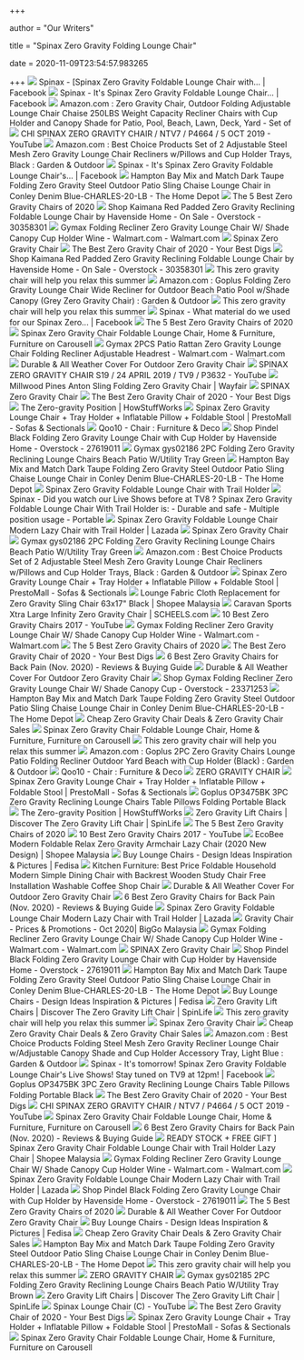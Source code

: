 +++
        
author = "Our Writers"
        
title = "Spinax Zero Gravity Folding Lounge Chair"
        
date = 2020-11-09T23:54:57.983265
        
+++
[ ![](https://lookaside.fbsbx.com/lookaside/crawler/media/?media_id=976431889189980)](https://lookaside.fbsbx.com/lookaside/crawler/media/?media_id=976431889189980) Spinax - [Spinax Zero Gravity Foldable Lounge Chair with... | Facebook
[ ![](https://lookaside.fbsbx.com/lookaside/crawler/media/?media_id=1051492791683889)](https://lookaside.fbsbx.com/lookaside/crawler/media/?media_id=1051492791683889) Spinax - It's Spinax Zero Gravity Foldable Lounge Chair... | Facebook
[ ![](https://images-na.ssl-images-amazon.com/images/I/61St2C8UrLL._SL1000_.jpg)](https://images-na.ssl-images-amazon.com/images/I/61St2C8UrLL._SL1000_.jpg) Amazon.com : Zero Gravity Chair, Outdoor Folding Adjustable Lounge Chair  Chaise 250LBS Weight Capacity Recliner Chairs with Cup Holder and Canopy  Shade for Patio, Pool, Beach, Lawn, Deck, Yard - Set of
[ ![](https://i.ytimg.com/vi/CN0cYnE4jiA/hqdefault.jpg)](https://i.ytimg.com/vi/CN0cYnE4jiA/hqdefault.jpg) CHI SPINAX ZERO GRAVITY CHAIR / NTV7 / P4664 / 5 OCT 2019 - YouTube
[ ![](https://m.media-amazon.com/images/I/61XEou94cLL._AC_UL400_.jpg)](https://m.media-amazon.com/images/I/61XEou94cLL._AC_UL400_.jpg) Amazon.com : Best Choice Products Set of 2 Adjustable Steel Mesh Zero  Gravity Lounge Chair Recliners w/Pillows and Cup Holder Trays, Black :  Garden & Outdoor
[ ![](https://lookaside.fbsbx.com/lookaside/crawler/media/?media_id=1163439337155900)](https://lookaside.fbsbx.com/lookaside/crawler/media/?media_id=1163439337155900) Spinax - It's Spinax Zero Gravity Foldable Lounge Chair's... | Facebook
[ ![](https://images.homedepot-static.com/productImages/0c9c3a16-f853-4631-b1df-1a43fd3b1aea/svn/hampton-bay-outdoor-lounge-chairs-charles-20-lb-64_1000.jpg)](https://images.homedepot-static.com/productImages/0c9c3a16-f853-4631-b1df-1a43fd3b1aea/svn/hampton-bay-outdoor-lounge-chairs-charles-20-lb-64_1000.jpg) Hampton Bay Mix and Match Dark Taupe Folding Zero Gravity Steel Outdoor  Patio Sling Chaise Lounge Chair in Conley Denim Blue-CHARLES-20-LB - The  Home Depot
[ ![](https://www.thespruce.com/thmb/tsELBVlBFP41o84H6gt7Epo4pdM=/800x800/smart/filters:no_upscale()/DidcotRecliningFoldingZeroGravityChairwithCushion-e722eed3ed5c452e9246c28b68a6c98a.jpg)](https://www.thespruce.com/thmb/tsELBVlBFP41o84H6gt7Epo4pdM=/800x800/smart/filters:no_upscale()/DidcotRecliningFoldingZeroGravityChairwithCushion-e722eed3ed5c452e9246c28b68a6c98a.jpg) The 5 Best Zero Gravity Chairs of 2020
[ ![](https://ak1.ostkcdn.com/images/products/30358301/PHI-VILLA-Padded-Zero-Gravity-Lounge-Chair-Patio-Foldable-Adjustable-Reclining-with-Cup-Holder-for-Outdoor-Yard-Porch-Red-N-A-9de97c26-dd88-4d07-b7b0-b44238826a33.jpg?impolicy=medium&imwidth=200)](https://ak1.ostkcdn.com/images/products/30358301/PHI-VILLA-Padded-Zero-Gravity-Lounge-Chair-Patio-Foldable-Adjustable-Reclining-with-Cup-Holder-for-Outdoor-Yard-Porch-Red-N-A-9de97c26-dd88-4d07-b7b0-b44238826a33.jpg?impolicy=medium&imwidth=200) Shop Kaimana Red Padded Zero Gravity Reclining Foldable Lounge Chair by  Havenside Home - On Sale - Overstock - 30358301
[ ![](https://i5.walmartimages.com/asr/7bb4820d-ea3a-49dc-a768-c330d5091c9d_1.f338e415ffddc9e0da7dd29d8567c0e6.jpeg)](https://i5.walmartimages.com/asr/7bb4820d-ea3a-49dc-a768-c330d5091c9d_1.f338e415ffddc9e0da7dd29d8567c0e6.jpeg) Gymax Folding Recliner Zero Gravity Lounge Chair W/ Shade Canopy Cup Holder  Wine - Walmart.com - Walmart.com
[ ![](https://cf.shopee.com.my/file/d6c6fde7e540e50002003d95a87351c0)](https://cf.shopee.com.my/file/d6c6fde7e540e50002003d95a87351c0) Spinax Zero Gravity Chair
[ ![](https://www.yourbestdigs.com/wp-content/uploads/2018/11/timber-ridge.png)](https://www.yourbestdigs.com/wp-content/uploads/2018/11/timber-ridge.png) The Best Zero Gravity Chair of 2020 - Your Best Digs
[ ![](https://ak1.ostkcdn.com/images/products/30358301/PHI-VILLA-Padded-Zero-Gravity-Lounge-Chair-Patio-Foldable-Adjustable-Reclining-with-Cup-Holder-for-Outdoor-Yard-Porch-Red-N-A-76cfdde5-a82e-41e0-8744-ba44b2b4b8a2.jpg)](https://ak1.ostkcdn.com/images/products/30358301/PHI-VILLA-Padded-Zero-Gravity-Lounge-Chair-Patio-Foldable-Adjustable-Reclining-with-Cup-Holder-for-Outdoor-Yard-Porch-Red-N-A-76cfdde5-a82e-41e0-8744-ba44b2b4b8a2.jpg) Shop Kaimana Red Padded Zero Gravity Reclining Foldable Lounge Chair by  Havenside Home - On Sale - Overstock - 30358301
[ ![](https://media2.s-nbcnews.com/i/newscms/2020_19/1567221/51p1faxgdil-5eb45c1d2836b_d11a3430c3b3b7c090988d2a8a86e306.jpg)](https://media2.s-nbcnews.com/i/newscms/2020_19/1567221/51p1faxgdil-5eb45c1d2836b_d11a3430c3b3b7c090988d2a8a86e306.jpg) This zero gravity chair will help you relax this summer
[ ![](https://images-na.ssl-images-amazon.com/images/I/71v1a26URsL._AC_SL1200_.jpg)](https://images-na.ssl-images-amazon.com/images/I/71v1a26URsL._AC_SL1200_.jpg) Amazon.com : Goplus Folding Zero Gravity Lounge Chair Wide Recliner for  Outdoor Beach Patio Pool w/Shade Canopy (Grey Zero Gravity Chair) : Garden  & Outdoor
[ ![](https://media3.s-nbcnews.com/j/newscms/2020_19/1566666/9322bdc6-e15b-418a-9e8c-26ba54ace541-44cfa856c632a2e09c79133a7fe0369b-5eb2fc4984935_fa3c29375aab6b8be44167ae44ccb1dd.focal-560x560.jpeg)](https://media3.s-nbcnews.com/j/newscms/2020_19/1566666/9322bdc6-e15b-418a-9e8c-26ba54ace541-44cfa856c632a2e09c79133a7fe0369b-5eb2fc4984935_fa3c29375aab6b8be44167ae44ccb1dd.focal-560x560.jpeg) This zero gravity chair will help you relax this summer
[ ![](https://lookaside.fbsbx.com/lookaside/crawler/media/?media_id=1046380422195126)](https://lookaside.fbsbx.com/lookaside/crawler/media/?media_id=1046380422195126) Spinax - What material do we used for our Spinax Zero... | Facebook
[ ![](https://www.thespruce.com/thmb/79rpReANldgewPV67MinDOe61NE=/900x0/filters:no_upscale():max_bytes(150000):strip_icc()/OversizedPaddedRecliningZeroGravityChairwithCushion-5b40a027b1324020a54a7f072d932217.jpg)](https://www.thespruce.com/thmb/79rpReANldgewPV67MinDOe61NE=/900x0/filters:no_upscale():max_bytes(150000):strip_icc()/OversizedPaddedRecliningZeroGravityChairwithCushion-5b40a027b1324020a54a7f072d932217.jpg) The 5 Best Zero Gravity Chairs of 2020
[ ![](https://media.karousell.com/media/photos/products/2019/11/30/spinax_zero_gravity_chair_foldable_lounge_chair_1575079825_ea24d103_progressive.jpg)](https://media.karousell.com/media/photos/products/2019/11/30/spinax_zero_gravity_chair_foldable_lounge_chair_1575079825_ea24d103_progressive.jpg) Spinax Zero Gravity Chair Foldable Lounge Chair, Home & Furniture, Furniture  on Carousell
[ ![](https://i5.walmartimages.com/asr/09754e20-cc1f-4517-a282-8b56da866d01.f5929fadaee81f6bb5f3653827aabad1.jpeg)](https://i5.walmartimages.com/asr/09754e20-cc1f-4517-a282-8b56da866d01.f5929fadaee81f6bb5f3653827aabad1.jpeg) Gymax 2PCS Patio Rattan Zero Gravity Lounge Chair Folding Recliner  Adjustable Headrest - Walmart.com - Walmart.com
[ ![](https://origin.coversandall.com/media/catalog/product/cache/0bb48975897252a2476a28798e66dfe5/z/e/zero-gravity-chair_1.jpg)](https://origin.coversandall.com/media/catalog/product/cache/0bb48975897252a2476a28798e66dfe5/z/e/zero-gravity-chair_1.jpg) Durable & All Weather Cover For Outdoor Zero Gravity Chair
[ ![](https://i.ytimg.com/vi/SgI331ttK1g/hqdefault.jpg)](https://i.ytimg.com/vi/SgI331ttK1g/hqdefault.jpg) SPINAX ZERO GRAVITY CHAIR S19 / 24 APRIL 2019 / TV9 / P3632 - YouTube
[ ![](https://secure.img1-fg.wfcdn.com/im/89271639/compr-r85/6078/60782402/anton-sling-folding-zero-gravity-chair.jpg)](https://secure.img1-fg.wfcdn.com/im/89271639/compr-r85/6078/60782402/anton-sling-folding-zero-gravity-chair.jpg) Millwood Pines Anton Sling Folding Zero Gravity Chair | Wayfair
[ ![](https://img.cjwowshop.com.my/media/catalog/product/cache/1/image/50c831569219c8d66ac776dca1c5b1bb/c/j/cj_wow_shop-spinax_zero_gravity_chair-product-images-freegift.jpg)](https://img.cjwowshop.com.my/media/catalog/product/cache/1/image/50c831569219c8d66ac776dca1c5b1bb/c/j/cj_wow_shop-spinax_zero_gravity_chair-product-images-freegift.jpg) SPINAX Zero Gravity Chair
[ ![](https://www.yourbestdigs.com/wp-content/uploads/2018/05/untitled-3.jpg)](https://www.yourbestdigs.com/wp-content/uploads/2018/05/untitled-3.jpg) The Best Zero Gravity Chair of 2020 - Your Best Digs
[ ![](https://cdn.hswstatic.com/gif/zero-gravity-massage-chair-4.jpg)](https://cdn.hswstatic.com/gif/zero-gravity-massage-chair-4.jpg) The Zero-gravity Position | HowStuffWorks
[ ![](https://cdn.prestomall.com/h/9/0/8/0/8/1/55908081_B.jpg)](https://cdn.prestomall.com/h/9/0/8/0/8/1/55908081_B.jpg) Spinax Zero Gravity Lounge Chair + Tray Holder + Inflatable Pillow +  Foldable Stool | PrestoMall - Sofas & Sectionals
[ ![](https://gd.image-gmkt.com/li/336/307/860307336.g_0-w_g.jpg)](https://gd.image-gmkt.com/li/336/307/860307336.g_0-w_g.jpg) Qoo10 - Chair : Furniture & Deco
[ ![](https://ak1.ostkcdn.com/images/products/27619011/Outsunny-Folding-Zero-Gravity-Rocking-Lounge-Chair-with-Cup-Holder-Tray-Black-05265e9d-2fd9-4d3d-a23f-c639c0844e91.jpg)](https://ak1.ostkcdn.com/images/products/27619011/Outsunny-Folding-Zero-Gravity-Rocking-Lounge-Chair-with-Cup-Holder-Tray-Black-05265e9d-2fd9-4d3d-a23f-c639c0844e91.jpg) Shop Pindel Black Folding Zero Gravity Lounge Chair with Cup Holder by  Havenside Home - Overstock - 27619011
[ ![](https://c.shld.net/rpx/i/s/i/mp/10169836/prod_11592202613??hei=64&wid=64&qlt=50)](https://c.shld.net/rpx/i/s/i/mp/10169836/prod_11592202613??hei=64&wid=64&qlt=50) Gymax gys02186 2PC Folding Zero Gravity Reclining Lounge Chairs Beach Patio  W/Utility Tray Green
[ ![](https://images.homedepot-static.com/productImages/7897a676-4889-4cae-b6b8-09da066043f4/svn/lavish-home-outdoor-lounge-chairs-hw0200339-64_600.jpg)](https://images.homedepot-static.com/productImages/7897a676-4889-4cae-b6b8-09da066043f4/svn/lavish-home-outdoor-lounge-chairs-hw0200339-64_600.jpg) Hampton Bay Mix and Match Dark Taupe Folding Zero Gravity Steel Outdoor  Patio Sling Chaise Lounge Chair in Conley Denim Blue-CHARLES-20-LB - The  Home Depot
[ ![](https://voxtera.com.my/image/cache/catalog/PAV_Product/Spinax_Chair/HL-ZGC-4-500x554.jpg)](https://voxtera.com.my/image/cache/catalog/PAV_Product/Spinax_Chair/HL-ZGC-4-500x554.jpg) Spinax Zero Gravity Foldable Lounge Chair with Trail Holder
[ ![](https://lookaside.fbsbx.com/lookaside/crawler/media/?media_id=1033207936845708)](https://lookaside.fbsbx.com/lookaside/crawler/media/?media_id=1033207936845708) Spinax - Did you watch our Live Shows before at TV8 ? Spinax Zero Gravity  Foldable Lounge Chair With Trail Holder is: - Durable and safe - Multiple  position usage - Portable
[ ![](https://my-test-11.slatic.net/p/a79cfefd9eb76170884e46ee8ace360a.jpg_720x720q80.jpg_.webp)](https://my-test-11.slatic.net/p/a79cfefd9eb76170884e46ee8ace360a.jpg_720x720q80.jpg_.webp) Spinax Zero Gravity Foldable Lounge Chair Modern Lazy Chair with Trail  Holder | Lazada
[ ![](https://cf.shopee.com.my/file/b95cfdef76312f64b3c0524c5cf12980)](https://cf.shopee.com.my/file/b95cfdef76312f64b3c0524c5cf12980) Spinax Zero Gravity Chair
[ ![](https://c.shld.net/rpx/i/s/i/mp/10169836/prod_11592203013?hei=333&wid=333&op_sharpen=1)](https://c.shld.net/rpx/i/s/i/mp/10169836/prod_11592203013?hei=333&wid=333&op_sharpen=1) Gymax gys02186 2PC Folding Zero Gravity Reclining Lounge Chairs Beach Patio  W/Utility Tray Green
[ ![](https://images-na.ssl-images-amazon.com/images/I/8119Pi%2Ba1GL._AC_SY450_.jpg)](https://images-na.ssl-images-amazon.com/images/I/8119Pi%2Ba1GL._AC_SY450_.jpg) Amazon.com : Best Choice Products Set of 2 Adjustable Steel Mesh Zero  Gravity Lounge Chair Recliners w/Pillows and Cup Holder Trays, Black :  Garden & Outdoor
[ ![](https://img.cjwowshop.com.my/media/wysiwyg/living/spinax-chair/102592/Spinax_Zero_Gravity_Lounge_Chair-descriptions_02.jpg)](https://img.cjwowshop.com.my/media/wysiwyg/living/spinax-chair/102592/Spinax_Zero_Gravity_Lounge_Chair-descriptions_02.jpg) Spinax Zero Gravity Lounge Chair + Tray Holder + Inflatable Pillow +  Foldable Stool | PrestoMall - Sofas & Sectionals
[ ![](https://cf.shopee.com.my/file/7012bbae294af657400744e8b5561dfa)](https://cf.shopee.com.my/file/7012bbae294af657400744e8b5561dfa) Lounge Fabric Cloth Replacement for Zero Gravity Sling Chair 63x17\" Black  | Shopee Malaysia
[ ![](https://scheels.scene7.com/is/image/Scheels/68921589015?wid=500&hei=500&qlt=50)](https://scheels.scene7.com/is/image/Scheels/68921589015?wid=500&hei=500&qlt=50) Caravan Sports Xtra Large Infinity Zero Gravity Chair | SCHEELS.com
[ ![](https://i.ytimg.com/vi/WmcxYSTtO3c/maxresdefault.jpg)](https://i.ytimg.com/vi/WmcxYSTtO3c/maxresdefault.jpg) 10 Best Zero Gravity Chairs 2017 - YouTube
[ ![](https://i5.walmartimages.com/asr/7b4e55a7-fced-46a1-b28a-2041d87f04d9_1.f2da50878dc608e6e6fff4fbd261c83c.jpeg)](https://i5.walmartimages.com/asr/7b4e55a7-fced-46a1-b28a-2041d87f04d9_1.f2da50878dc608e6e6fff4fbd261c83c.jpeg) Gymax Folding Recliner Zero Gravity Lounge Chair W/ Shade Canopy Cup Holder  Wine - Walmart.com - Walmart.com
[ ![](https://www.thespruce.com/thmb/zHjTL48Yc4WA_reBMl4woj1tMX4=/900x0/filters:no_upscale():max_bytes(150000):strip_icc()/basalt-lafuma-furniture-beach-chairs-lfm3118-8553-64_1000-ea284c3987854c4582321dc074a566fd.jpg)](https://www.thespruce.com/thmb/zHjTL48Yc4WA_reBMl4woj1tMX4=/900x0/filters:no_upscale():max_bytes(150000):strip_icc()/basalt-lafuma-furniture-beach-chairs-lfm3118-8553-64_1000-ea284c3987854c4582321dc074a566fd.jpg) The 5 Best Zero Gravity Chairs of 2020
[ ![](https://www.yourbestdigs.com/wp-content/uploads/2018/05/zeroGchair-lineup-1.jpg)](https://www.yourbestdigs.com/wp-content/uploads/2018/05/zeroGchair-lineup-1.jpg) The Best Zero Gravity Chair of 2020 - Your Best Digs
[ ![](https://wisepick.org/wp-content/uploads/2019/08/LUCKYBERRY-Deluxe-Oversized-Padded-Zero-Gravity-Chair_3-1024x1024-300x300.jpg)](https://wisepick.org/wp-content/uploads/2019/08/LUCKYBERRY-Deluxe-Oversized-Padded-Zero-Gravity-Chair_3-1024x1024-300x300.jpg) 6 Best Zero Gravity Chairs for Back Pain (Nov. 2020) - Reviews & Buying  Guide
[ ![](https://origin.coversandall.com/media/cov/webp/catalog/product/cache/43bde4ed7eaf8130cb7d6be2b176f1c2/z/e/zero-gravity-chair3_1_jpg.webp)](https://origin.coversandall.com/media/cov/webp/catalog/product/cache/43bde4ed7eaf8130cb7d6be2b176f1c2/z/e/zero-gravity-chair3_1_jpg.webp) Durable & All Weather Cover For Outdoor Zero Gravity Chair
[ ![](https://ak1.ostkcdn.com/images/products/is/images/direct/02b228e2f67b55b90ffcd4aa4f4afb58e8446202/Gymax-Folding-Recliner-Zero-Gravity-Lounge-Chair-W--Shade-Canopy-Cup-Holder-Wine.jpg?impolicy=medium)](https://ak1.ostkcdn.com/images/products/is/images/direct/02b228e2f67b55b90ffcd4aa4f4afb58e8446202/Gymax-Folding-Recliner-Zero-Gravity-Lounge-Chair-W--Shade-Canopy-Cup-Holder-Wine.jpg?impolicy=medium) Shop Gymax Folding Recliner Zero Gravity Lounge Chair W/ Shade Canopy Cup -  Overstock - 23371253
[ ![](https://images.homedepot-static.com/productImages/0f74257f-01da-4425-9343-90c559a0958e/svn/outdoor-lounge-chairs-243076-64_1000.jpg)](https://images.homedepot-static.com/productImages/0f74257f-01da-4425-9343-90c559a0958e/svn/outdoor-lounge-chairs-243076-64_1000.jpg) Hampton Bay Mix and Match Dark Taupe Folding Zero Gravity Steel Outdoor  Patio Sling Chaise Lounge Chair in Conley Denim Blue-CHARLES-20-LB - The  Home Depot
[ ![](https://www.dealsplus.com/ai/268x268/dealimage/20000/8563000/8563311_1603441392.jpg)](https://www.dealsplus.com/ai/268x268/dealimage/20000/8563000/8563311_1603441392.jpg) Cheap Zero Gravity Chair Deals & Zero Gravity Chair Sales
[ ![](https://media.karousell.com/media/photos/products/2019/11/30/spinax_zero_gravity_chair_foldable_lounge_chair_1575079826_9eef6d60_progressive.jpg)](https://media.karousell.com/media/photos/products/2019/11/30/spinax_zero_gravity_chair_foldable_lounge_chair_1575079826_9eef6d60_progressive.jpg) Spinax Zero Gravity Chair Foldable Lounge Chair, Home & Furniture, Furniture  on Carousell
[ ![](https://media2.s-nbcnews.com/i/newscms/2020_19/1566894/zero-gravity-patio-chairs-today-main1-200507_0e2d2d83d9b499145936ab58bec282b9.jpg)](https://media2.s-nbcnews.com/i/newscms/2020_19/1566894/zero-gravity-patio-chairs-today-main1-200507_0e2d2d83d9b499145936ab58bec282b9.jpg) This zero gravity chair will help you relax this summer
[ ![](https://images-na.ssl-images-amazon.com/images/I/61AHqmQfqQL._AC_SL1200_.jpg)](https://images-na.ssl-images-amazon.com/images/I/61AHqmQfqQL._AC_SL1200_.jpg) Amazon.com : Goplus 2PC Zero Gravity Chairs Lounge Patio Folding Recliner  Outdoor Yard Beach with Cup Holder (Black) : Garden & Outdoor
[ ![](https://gd.image-gmkt.com/ai/367/307/860307367_01.g_0-w-st_g.jpg)](https://gd.image-gmkt.com/ai/367/307/860307367_01.g_0-w-st_g.jpg) Qoo10 - Chair : Furniture & Deco
[ ![](https://my-test-11.slatic.net/original/07127207882ea96554d34a69cdda2dc8.jpg_340x340q80.jpg)](https://my-test-11.slatic.net/original/07127207882ea96554d34a69cdda2dc8.jpg_340x340q80.jpg) ZERO GRAVITY CHAIR
[ ![](https://img.cjwowshop.com.my/media/wysiwyg/living/spinax-chair/102592/Spinax_Zero_Gravity_Lounge_Chair-descriptions_01.jpg)](https://img.cjwowshop.com.my/media/wysiwyg/living/spinax-chair/102592/Spinax_Zero_Gravity_Lounge_Chair-descriptions_01.jpg) Spinax Zero Gravity Lounge Chair + Tray Holder + Inflatable Pillow +  Foldable Stool | PrestoMall - Sofas & Sectionals
[ ![](https://c.shld.net/rpx/i/s/i/mp/10153191/prod_16996487524?hei=333&wid=333&op_sharpen=1)](https://c.shld.net/rpx/i/s/i/mp/10153191/prod_16996487524?hei=333&wid=333&op_sharpen=1) Goplus OP3475BK 3PC Zero Gravity Reclining Lounge Chairs Table Pillows  Folding Portable Black
[ ![](https://resize.hswstatic.com/u_0/w_480/gif/zero-gravity-massage-chair-1.jpg)](https://resize.hswstatic.com/u_0/w_480/gif/zero-gravity-massage-chair-1.jpg) The Zero-gravity Position | HowStuffWorks
[ ![](https://www.spinlife.com/images/product/18100.png)](https://www.spinlife.com/images/product/18100.png) Zero Gravity Lift Chairs | Discover The Zero Gravity Lift Chair | SpinLife
[ ![](https://www.thespruce.com/thmb/u3rt3REhhB7spkS6CM2PvpDPu7s=/900x0/filters:no_upscale():max_bytes(150000):strip_icc()/ByerRecliningZeroGravityChair-79826d91d20c4fa8b5ea9a650ac3fa15.jpg)](https://www.thespruce.com/thmb/u3rt3REhhB7spkS6CM2PvpDPu7s=/900x0/filters:no_upscale():max_bytes(150000):strip_icc()/ByerRecliningZeroGravityChair-79826d91d20c4fa8b5ea9a650ac3fa15.jpg) The 5 Best Zero Gravity Chairs of 2020
[ ![](https://i.ytimg.com/vi/WmcxYSTtO3c/hqdefault.jpg)](https://i.ytimg.com/vi/WmcxYSTtO3c/hqdefault.jpg) 10 Best Zero Gravity Chairs 2017 - YouTube
[ ![](https://cf.shopee.com.my/file/8b5403efef613fc42ae7bced3aaa97cf_tn)](https://cf.shopee.com.my/file/8b5403efef613fc42ae7bced3aaa97cf_tn) EcoBee Modern Foldable Relax Zero Gravity Armchair Lazy Chair (2020 New  Design) | Shopee Malaysia
[ ![](https://secureservercdn.net/45.40.148.147/z1o.a2d.myftpupload.com/wp-content/uploads/2020/06/chair-5-300x300.jpg)](https://secureservercdn.net/45.40.148.147/z1o.a2d.myftpupload.com/wp-content/uploads/2020/06/chair-5-300x300.jpg) Buy Lounge Chairs - Design Ideas Inspiration & Pictures | Fedisa
[ ![](https://lh3.googleusercontent.com/proxy/w6NF8I-oxMsF8fjBhVIlOE5joo2Ghkp0O72akn10JIg8C_gSBHY3dk_tUYg-IgIv9eVG8tCXMDM5zeidljiiS2M_CqzF_nODL3dHI0fpWNPn2Bqn8OOpNHVHuWjueY-Xh2u5CpAJ8JrIyZR3Jif8jTKyvLs6_pkSuhzaiv6wUhnT1qHsrNPyXTN1LdS1JXnkNRpYX07CM1eNw-zo_A8zZ409AdCcUsyEvun6qBlmj4mIm8ye1ASKyldyIZCmXP9pcQ7G7JW6UV_sZSK8Cl3E6DFlMg=w1200-h630-p-k-no-nu)](https://lh3.googleusercontent.com/proxy/w6NF8I-oxMsF8fjBhVIlOE5joo2Ghkp0O72akn10JIg8C_gSBHY3dk_tUYg-IgIv9eVG8tCXMDM5zeidljiiS2M_CqzF_nODL3dHI0fpWNPn2Bqn8OOpNHVHuWjueY-Xh2u5CpAJ8JrIyZR3Jif8jTKyvLs6_pkSuhzaiv6wUhnT1qHsrNPyXTN1LdS1JXnkNRpYX07CM1eNw-zo_A8zZ409AdCcUsyEvun6qBlmj4mIm8ye1ASKyldyIZCmXP9pcQ7G7JW6UV_sZSK8Cl3E6DFlMg=w1200-h630-p-k-no-nu) Kitchen Furniture: Best Price Foldable Household Modern Simple Dining Chair  with Backrest Wooden Study Chair Free Installation Washable Coffee Shop  Chair
[ ![](https://origin.coversandall.com/media/cov/webp/catalog/product/cache/43bde4ed7eaf8130cb7d6be2b176f1c2/z/e/zero-gravity-chair-wb2_1_jpg.webp)](https://origin.coversandall.com/media/cov/webp/catalog/product/cache/43bde4ed7eaf8130cb7d6be2b176f1c2/z/e/zero-gravity-chair-wb2_1_jpg.webp) Durable & All Weather Cover For Outdoor Zero Gravity Chair
[ ![](https://wisepick.org/wp-content/uploads/2019/08/Best-zero-gravity-chair-FI-1.png)](https://wisepick.org/wp-content/uploads/2019/08/Best-zero-gravity-chair-FI-1.png) 6 Best Zero Gravity Chairs for Back Pain (Nov. 2020) - Reviews & Buying  Guide
[ ![](https://my-test-11.slatic.net/shop/c867a30b9145849d6fddcdf6db9aeb94.png_1200x1200q80.jpg_.webp)](https://my-test-11.slatic.net/shop/c867a30b9145849d6fddcdf6db9aeb94.png_1200x1200q80.jpg_.webp) Spinax Zero Gravity Foldable Lounge Chair Modern Lazy Chair with Trail  Holder | Lazada
[ ![](https://img.biggo.com.tw/160,fit,siQnOR2SSovi7Y25hkSiFuKzc5vx5dGR11CUqPurlpwU/https://cf.shopee.com.my/file/757984afc7f7e301cfef7468e7b6614a)](https://img.biggo.com.tw/160,fit,siQnOR2SSovi7Y25hkSiFuKzc5vx5dGR11CUqPurlpwU/https://cf.shopee.com.my/file/757984afc7f7e301cfef7468e7b6614a) Gravity Chair - Prices & Promotions - Oct 2020| BigGo Malaysia
[ ![](https://i5.walmartimages.com/asr/140d83d3-0e23-4ae2-a889-2a50dcee1ebd.59c99234a0836f561e3bf500179e9b64.jpeg)](https://i5.walmartimages.com/asr/140d83d3-0e23-4ae2-a889-2a50dcee1ebd.59c99234a0836f561e3bf500179e9b64.jpeg) Gymax Folding Recliner Zero Gravity Lounge Chair W/ Shade Canopy Cup Holder  Wine - Walmart.com - Walmart.com
[ ![](https://img.cjwowshop.com.my/media/wysiwyg/living/spinax-chair/105640/cjwowshop-Spinax_Zero_Gravity_Chair_-_descriptions3.jpg)](https://img.cjwowshop.com.my/media/wysiwyg/living/spinax-chair/105640/cjwowshop-Spinax_Zero_Gravity_Chair_-_descriptions3.jpg) SPINAX Zero Gravity Chair
[ ![](https://ak1.ostkcdn.com/images/products/27619011/Outsunny-Folding-Zero-Gravity-Rocking-Lounge-Chair-with-Cup-Holder-Tray-Black-e7de9c60-e368-47d6-b39c-660708fc32e4_600.jpg?impolicy=medium)](https://ak1.ostkcdn.com/images/products/27619011/Outsunny-Folding-Zero-Gravity-Rocking-Lounge-Chair-with-Cup-Holder-Tray-Black-e7de9c60-e368-47d6-b39c-660708fc32e4_600.jpg?impolicy=medium) Shop Pindel Black Folding Zero Gravity Lounge Chair with Cup Holder by  Havenside Home - Overstock - 27619011
[ ![](https://images.homedepot-static.com/productImages/05a928d3-7215-495a-a37d-f6a5f34f2f44/svn/hampton-bay-outdoor-lounge-chairs-charles-20-lb-e1_600.jpg)](https://images.homedepot-static.com/productImages/05a928d3-7215-495a-a37d-f6a5f34f2f44/svn/hampton-bay-outdoor-lounge-chairs-charles-20-lb-e1_600.jpg) Hampton Bay Mix and Match Dark Taupe Folding Zero Gravity Steel Outdoor  Patio Sling Chaise Lounge Chair in Conley Denim Blue-CHARLES-20-LB - The  Home Depot
[ ![](https://secureservercdn.net/45.40.148.147/z1o.a2d.myftpupload.com/wp-content/uploads/2020/06/chair-4-300x300.jpg)](https://secureservercdn.net/45.40.148.147/z1o.a2d.myftpupload.com/wp-content/uploads/2020/06/chair-4-300x300.jpg) Buy Lounge Chairs - Design Ideas Inspiration & Pictures | Fedisa
[ ![](https://www.spinlife.com/contentHeader/img/CAT-442_GBB.jpg)](https://www.spinlife.com/contentHeader/img/CAT-442_GBB.jpg) Zero Gravity Lift Chairs | Discover The Zero Gravity Lift Chair | SpinLife
[ ![](https://media2.s-nbcnews.com/j/newscms/2020_19/1566669/61cblfnrh6l-5eb2fc4f9134b_fa3c29375aab6b8be44167ae44ccb1dd.focal-560x560.jpg)](https://media2.s-nbcnews.com/j/newscms/2020_19/1566669/61cblfnrh6l-5eb2fc4f9134b_fa3c29375aab6b8be44167ae44ccb1dd.focal-560x560.jpg) This zero gravity chair will help you relax this summer
[ ![](https://cf.shopee.com.my/file/e8d4f1a4535aa42a71c51d504d039838)](https://cf.shopee.com.my/file/e8d4f1a4535aa42a71c51d504d039838) Spinax Zero Gravity Chair
[ ![](https://www.dealsplus.com/ai/268x268/dealimage/20000/8579000/8579870_1604161052.jpg)](https://www.dealsplus.com/ai/268x268/dealimage/20000/8579000/8579870_1604161052.jpg) Cheap Zero Gravity Chair Deals & Zero Gravity Chair Sales
[ ![](https://images-na.ssl-images-amazon.com/images/I/91-qBtkCNAL._AC_SY450_.jpg)](https://images-na.ssl-images-amazon.com/images/I/91-qBtkCNAL._AC_SY450_.jpg) Amazon.com : Best Choice Products Folding Steel Mesh Zero Gravity Recliner  Lounge Chair w/Adjustable Canopy Shade and Cup Holder Accessory Tray, Light  Blue : Garden & Outdoor
[ ![](https://lookaside.fbsbx.com/lookaside/crawler/media/?media_id=1135077236658777)](https://lookaside.fbsbx.com/lookaside/crawler/media/?media_id=1135077236658777) Spinax - It's tomorrow! Spinax Zero Gravity Foldable Lounge Chair's Live  Shows! Stay tuned on TV9 at 12pm! | Facebook
[ ![](https://c.shld.net/rpx/i/s/i/mp/10153191/prod_17029798424?hei=333&wid=333&op_sharpen=1)](https://c.shld.net/rpx/i/s/i/mp/10153191/prod_17029798424?hei=333&wid=333&op_sharpen=1) Goplus OP3475BK 3PC Zero Gravity Reclining Lounge Chairs Table Pillows  Folding Portable Black
[ ![](https://www.yourbestdigs.com/wp-content/uploads/2018/05/untitled-11.jpg)](https://www.yourbestdigs.com/wp-content/uploads/2018/05/untitled-11.jpg) The Best Zero Gravity Chair of 2020 - Your Best Digs
[ ![](https://i.ytimg.com/vi/CN0cYnE4jiA/maxresdefault.jpg)](https://i.ytimg.com/vi/CN0cYnE4jiA/maxresdefault.jpg) CHI SPINAX ZERO GRAVITY CHAIR / NTV7 / P4664 / 5 OCT 2019 - YouTube
[ ![](https://media.karousell.com/media/photos/products/2019/11/30/spinax_zero_gravity_chair_foldable_lounge_chair_1575079826_788a4423_progressive.jpg)](https://media.karousell.com/media/photos/products/2019/11/30/spinax_zero_gravity_chair_foldable_lounge_chair_1575079826_788a4423_progressive.jpg) Spinax Zero Gravity Chair Foldable Lounge Chair, Home & Furniture, Furniture  on Carousell
[ ![](https://wisepick.org/wp-content/uploads/2018/11/Varier-Zero-Gravity-balans-Chair-03.jpg)](https://wisepick.org/wp-content/uploads/2018/11/Varier-Zero-Gravity-balans-Chair-03.jpg) 6 Best Zero Gravity Chairs for Back Pain (Nov. 2020) - Reviews & Buying  Guide
[ ![](https://cf.shopee.com.my/file/85e8a81480bdc2549cce1e51cc4e4d87)](https://cf.shopee.com.my/file/85e8a81480bdc2549cce1e51cc4e4d87) READY STOCK + FREE GIFT ] Spinax Zero Gravity Chair Foldable Lounge Chair  with Trail Holder Lazy Chair | Shopee Malaysia
[ ![](https://i5.walmartimages.com/asr/60492a1f-cdfc-4e35-a299-d0ce95a49a3c_1.7f0fdc362ca68e420aab8e1c5329ed02.jpeg)](https://i5.walmartimages.com/asr/60492a1f-cdfc-4e35-a299-d0ce95a49a3c_1.7f0fdc362ca68e420aab8e1c5329ed02.jpeg) Gymax Folding Recliner Zero Gravity Lounge Chair W/ Shade Canopy Cup Holder  Wine - Walmart.com - Walmart.com
[ ![](https://my-test-11.slatic.net/shop/ac498844cf3fc9a7434685cd6e3d441a.png_1200x1200q80.jpg_.webp)](https://my-test-11.slatic.net/shop/ac498844cf3fc9a7434685cd6e3d441a.png_1200x1200q80.jpg_.webp) Spinax Zero Gravity Foldable Lounge Chair Modern Lazy Chair with Trail  Holder | Lazada
[ ![](https://ak1.ostkcdn.com/images/products/27619011/Outsunny-Folding-Zero-Gravity-Rocking-Lounge-Chair-with-Cup-Holder-Tray-Black-a6a064a1-a628-42d3-a0d3-9bdb8ec2472d_600.jpg?impolicy=medium)](https://ak1.ostkcdn.com/images/products/27619011/Outsunny-Folding-Zero-Gravity-Rocking-Lounge-Chair-with-Cup-Holder-Tray-Black-a6a064a1-a628-42d3-a0d3-9bdb8ec2472d_600.jpg?impolicy=medium) Shop Pindel Black Folding Zero Gravity Lounge Chair with Cup Holder by  Havenside Home - Overstock - 27619011
[ ![](https://m.media-amazon.com/images/I/41K4yN7OPfL.jpg)](https://m.media-amazon.com/images/I/41K4yN7OPfL.jpg) The 5 Best Zero Gravity Chairs of 2020
[ ![](https://origin.coversandall.com/media/catalog/product/cache/106faf4dda4a7e268c825434e884c4c9/c/h/chaise-covers.jpg)](https://origin.coversandall.com/media/catalog/product/cache/106faf4dda4a7e268c825434e884c4c9/c/h/chaise-covers.jpg) Durable & All Weather Cover For Outdoor Zero Gravity Chair
[ ![](https://secureservercdn.net/45.40.148.147/z1o.a2d.myftpupload.com/wp-content/uploads/2020/06/chair-1-300x300.jpg)](https://secureservercdn.net/45.40.148.147/z1o.a2d.myftpupload.com/wp-content/uploads/2020/06/chair-1-300x300.jpg) Buy Lounge Chairs - Design Ideas Inspiration & Pictures | Fedisa
[ ![](https://www.dealsplus.com/ai/268x268/dealimage/20000/8307000/8307220_1590740613.png)](https://www.dealsplus.com/ai/268x268/dealimage/20000/8307000/8307220_1590740613.png) Cheap Zero Gravity Chair Deals & Zero Gravity Chair Sales
[ ![](https://images.homedepot-static.com/productImages/c16a4b30-42d5-4b34-8954-b65d463f31da/svn/costway-outdoor-lounge-chairs-op70634cf-1-64_300.jpg)](https://images.homedepot-static.com/productImages/c16a4b30-42d5-4b34-8954-b65d463f31da/svn/costway-outdoor-lounge-chairs-op70634cf-1-64_300.jpg) Hampton Bay Mix and Match Dark Taupe Folding Zero Gravity Steel Outdoor  Patio Sling Chaise Lounge Chair in Conley Denim Blue-CHARLES-20-LB - The  Home Depot
[ ![](https://media1.s-nbcnews.com/j/newscms/2020_19/1566667/41idv7nxsil-5eb2fc4b954f3_fa3c29375aab6b8be44167ae44ccb1dd.focal-560x560.jpg)](https://media1.s-nbcnews.com/j/newscms/2020_19/1566667/41idv7nxsil-5eb2fc4b954f3_fa3c29375aab6b8be44167ae44ccb1dd.focal-560x560.jpg) This zero gravity chair will help you relax this summer
[ ![](https://i.pinimg.com/originals/a4/89/63/a48963ef4a74f32d66fb8637dc542ab1.jpg)](https://i.pinimg.com/originals/a4/89/63/a48963ef4a74f32d66fb8637dc542ab1.jpg) ZERO GRAVITY CHAIR
[ ![](https://c.shld.net/rpx/i/s/i/mp/10169836/prod_11590859413??hei=64&wid=64&qlt=50)](https://c.shld.net/rpx/i/s/i/mp/10169836/prod_11590859413??hei=64&wid=64&qlt=50) Gymax gys02185 2PC Folding Zero Gravity Reclining Lounge Chairs Beach Patio  W/Utility Tray Brown
[ ![](https://www.spinlife.com/images/product/61776.png)](https://www.spinlife.com/images/product/61776.png) Zero Gravity Lift Chairs | Discover The Zero Gravity Lift Chair | SpinLife
[ ![](https://i.ytimg.com/vi/yVxZ-LHwb70/hqdefault.jpg)](https://i.ytimg.com/vi/yVxZ-LHwb70/hqdefault.jpg) Spinax Lounge Chair (C) - YouTube
[ ![](https://www.yourbestdigs.com/wp-content/uploads/2018/11/best-choice-products.png)](https://www.yourbestdigs.com/wp-content/uploads/2018/11/best-choice-products.png) The Best Zero Gravity Chair of 2020 - Your Best Digs
[ ![](https://img.cjwowshop.com.my/media/wysiwyg/living/spinax-chair/102592/Spinax_Zero_Gravity_Lounge_Chair-descriptions_03.jpg)](https://img.cjwowshop.com.my/media/wysiwyg/living/spinax-chair/102592/Spinax_Zero_Gravity_Lounge_Chair-descriptions_03.jpg) Spinax Zero Gravity Lounge Chair + Tray Holder + Inflatable Pillow +  Foldable Stool | PrestoMall - Sofas & Sectionals
[ ![](https://media.karousell.com/media/photos/products/2019/11/30/spinax_zero_gravity_chair_foldable_lounge_chair_1575079826_68875d90_progressive.jpg)](https://media.karousell.com/media/photos/products/2019/11/30/spinax_zero_gravity_chair_foldable_lounge_chair_1575079826_68875d90_progressive.jpg) Spinax Zero Gravity Chair Foldable Lounge Chair, Home & Furniture, Furniture  on Carousell
